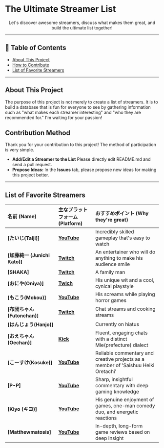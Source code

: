 # The Ultimate Streamer List

<p align="center">
  Let's discover awesome streamers, discuss what makes them great, and build the ultimate list together!
</p>

---
## 📜 Table of Contents
* [About This Project](#about-this-project)
* [How to Contribute](#contribution-method)
* [List of Favorite Streamers](#list-of-favorite-streamers) 
---
## About This Project
The purpose of this project is not merely to create a list of streamers. It is to build a database that is fun for everyone to see by gathering information such as "what makes each streamer interesting" and "who they are recommended for." I'm waiting for your passion!

## Contribution Method
Thank you for your contribution to this project! The method of participation is very simple.

* **Add/Edit a Streamer to the List** Please directly edit README.md and send a pull request.
* **Propose Ideas:** In the **Issues** tab, please propose new ideas for making this project better.
---

## List of Favorite Streamers

| 名前 (Name) | 主なプラットフォーム (Platform) | おすすめポイント (Why they're great) |
| :--- | :--- | :--- |
| **[たいじ(Taiji)]**| **[YouTube](https://www.twitch.tv/yaritaiji)** | Incredibly skilled gameplay that's easy to watch |
| **[加藤純一 (Junichi Kato)]** | **[Twitch](https://www.twitch.tv/kato_junichi0817)** | An entertainer who will do anything to make his audience smile |
| **[SHAKA]** | **[Twitch](https://www.twitch.tv/fps_shaka)** | A family man |
| **[おにや(Oniya)]**| **[Twich](https://www.twitch.tv/oniyadayo)** | His unique wit and a cool, cynical playstyle | 
| **[もこう(Mokou)]**| **[YouTube](https://youtube.com/@mokoustream)** | His screams while playing horror games | 
| **[布団ちゃん(Futonchan)]**|**[Twitch](https://www.twitch.tv/indegnasen0706)**| Chat streams and cooking streams | 
| **[はんじょう(Hanjo)]**| | Currently on hiatus | 
| **[おえちゃん(Oechan)]**| **[Kick](https://kick.com/oechan)** | Fluent, engaging chats with a distinct Mie(prefecture) dialect | 
| **[こーすけ(Kosuke)]**| **[YouTube](https://www.youtube.com/@kosukesaiore)** | Reliable commentary and creative projects as a member of 'Saishuu Heiki Oretachi' | 
| **[P-P]**| **[YouTube](https://www.youtube.com/@P-Pchannel)** | Sharp, insightful commentary with deep gaming knowledge | 
| **[Kiyo (キヨ)]** | **[YouTube](https://www.youtube.com/@kiyo_saiore)** | His genuine enjoyment of games, one-man comedy duo, and energetic reactions |
| **[Matthewmatosis]** | **[YouTube](https://www.youtube.com/@Matthewmatosis)** | In-depth, long-form game reviews based on deep insight |

